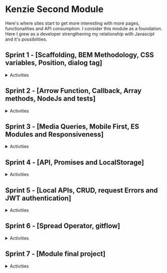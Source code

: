 # Kenzie Second Module

<p>
  Here's where sites start to get more interesting with more pages, functionalities and API consumption. I consider this module as a foundation. Here I grew as a developer strengthening my relationship with Javascipt and it's possibilities.
</p>

## Sprint 1 - [Scaffolding, BEM Methodology, CSS variables, Position, dialog tag]

<details>
  <summary>Activities</summary>

### Activity S1_04 - CSS variables

Exercise goal: prove the advantages of using variables in CSS and provide better code maintenance.

<a href="./src/S1_04"> <img src="./src/assets/images/code_button.png"> </a> &nbsp; &nbsp;
<a href="https://luhmaria.github.io/Kenzie_M2/src/S1_04/index.html"> <img src="./src/assets/images/project_button.png"> </a> &nbsp; &nbsp;

---

### Project S1_16 - Generic Institutional Website

Project goal: Use CSS variables in conjunction with BEM methodology to raise the quality of CSS code.

<a href="./src/S1_16/"> <img src="./src/assets/images/code_button.png"> </a> &nbsp; &nbsp;
<a href="https://kenzie-academy-brasil-developers.github.io/Kenzie-Academy-Brasil-Developers-m2-criando-site-institucional-generico-Luhmaria/"> <img src="./src/assets/images/project_button.png"> </a> &nbsp; &nbsp;

</details>

## Sprint 2 - [Arrow Function, Callback, Array methods, NodeJs and tests]

<details>
  <summary>Activities</summary>

### Activity S2_05 - Filtering data

Exercise goal: improve abilities using methods (filter and find).

<a href="./src/S2_05"> <img src="./src/assets/images/code_button.png"> </a> &nbsp; &nbsp;
<a href="link_pages"> <img src="./src/assets/images/project_button.png"> </a> &nbsp; &nbsp;

---

### Activity S2_06 - Searching data

Exercise goal: improve abilities using methods (filter and includes).

<a href="./src/S2_06"> <img src="./src/assets/images/code_button.png"> </a> &nbsp; &nbsp;
<a href="link_pages"> <img src="./src/assets/images/project_button.png"> </a> &nbsp; &nbsp;

---

### Activity S2_07 - Removing data

Exercise goal: improve abilities using methods (findIndex and splice).

<a href="./src/S2_07"> <img src="./src/assets/images/code_button.png"> </a> &nbsp; &nbsp;
<a href="link_pages"> <img src="./src/assets/images/project_button.png"> </a> &nbsp; &nbsp;

---

### Activity S2_08 - Reducing data

Exercise goal: improve abilities using methods (filter, map and reduce).

<a href="./src/S2_08"> <img src="./src/assets/images/code_button.png"> </a> &nbsp; &nbsp;
<a href="link_pages"> <img src="./src/assets/images/project_button.png"> </a> &nbsp; &nbsp;

---

### Project S2_13 - Rebuild arrays methods

Project goal: understand how methods work by reproducing them from scratch.

<a href="./src/S2_13"> <img src="./src/assets/images/code_button.png"> </a> &nbsp; &nbsp;

---

</details>

## Sprint 3 - [Media Queries, Mobile First, ES Modules and Responsiveness]

<details>
  <summary>Activities</summary>

### Activity S3_03 - Creating a responsive menu

Exercise goal: build logic for add or remove classes of elements and use media queries.

<a href="./src/S3_03"> <img src="./src/assets/images/code_button.png"> </a> &nbsp; &nbsp;
<a href="link_pages"> <img src="./src/assets/images/project_button.png"> </a> &nbsp; &nbsp;

---

### Project S3_14 - Social Media

Project goal: Apply mobile first and all responsiveness tools for achieve best user experience and use ES Modules.

<a href="./src/S3_14/"> <img src="./src/assets/images/code_button.png"> </a> &nbsp; &nbsp;
<a href="https://kenzie-academy-brasil-developers.github.io/-Kenzie-Academy-Brasil-Developers-Sprint-03-criando-rede-social-Luhmaria/"> <img src="./src/assets/images/project_button.png"> </a> &nbsp; &nbsp;

</details>

## Sprint 4 - [API, Promises and LocalStorage]

<details>
  <summary>Activities</summary>

### Project S4_15 - GitSearch

Project goal: Redirect user to correct pages and render elements with API consumption (Github API).

<a href="./src/S4_15/"> <img src="./src/assets/images/code_button.png"> </a> &nbsp; &nbsp;
<a href="https://kenzie-academy-brasil-developers.github.io/Kenzie-Academy-Brasil-Developers-gitSearchBase-Luhmaria/"> <img src="./src/assets/images/project_button.png"> </a> &nbsp; &nbsp;

</details>

## Sprint 5 - [Local APIs, CRUD, request Errors and JWT authentication]

<details>
  <summary>Activities</summary>

### Project S5_10 - Pokedéx

Project goal: Render elements with API consumption (PokéAPI).

<a href="./src/S5_10/"> <img src="./src/assets/images/code_button.png"> </a> &nbsp; &nbsp;
<a href="link_pages"> <img src="./src/assets/images/project_button.png"> </a> &nbsp; &nbsp;

</details>

## Sprint 6 - [Spread Operator, gitflow]

<details>
  <summary>Activities</summary>

### Project S6_07 - PetInfo

Project goal: summarize all tolls learned until this point: API consumption, user redirect, ES modules, mobile first.

<a href="./src/S6_07/"> <img src="./src/assets/images/code_button.png"> </a> &nbsp; &nbsp;
<a href="https://kenzie-academy-brasil-developers.github.io/Kenzie-Academy-Brasil-Developers-petinfo-Luhmaria/"> <img src="./src/assets/images/project_button.png"> </a> &nbsp; &nbsp;

</details>

## Sprint 7 - [Module final project]

<details>
  <summary>Activities</summary>

### Project S7_01 - "Kenzie Empresas"

Project goal: summarize all tolls learned on module with different users access and visualisations.

->Administrator access to the site grants permissions for hiring and firing employees, in addition to registering sectors.
<br/>
->Employee user can view their teammates and edit their personal information.

<a href="./src/S7_01/"> <img src="./src/assets/images/code_button.png"> </a> &nbsp; &nbsp;
<a href="https://kenzie-academy-brasil-developers.github.io/Kenzie-Academy-Brasil-Developers-m2-projeto-frotend-empresas-Luhmaria/"> <img src="./src/assets/images/project_button.png"> </a> &nbsp; &nbsp;

</details>

